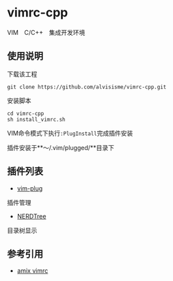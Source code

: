 # vimrc-cpp
VIM　C/C++　集成开发环境

## 使用说明

下载该工程　
```shell
git clone https://github.com/alvisisme/vimrc-cpp.git
```

安装脚本
```shell
cd vimrc-cpp
sh install_vimrc.sh
```

VIM命令模式下执行`:PlugInstall`完成插件安装

插件安装于**～/.vim/plugged/**目录下

## 插件列表

* [vim-plug](https://github.com/junegunn/vim-plug)

插件管理

* [NERDTree](https://github.com/scrooloose/nerdtree)

目录树显示

## 参考引用

* [amix vimrc](https://github.com/amix/vimrc)

